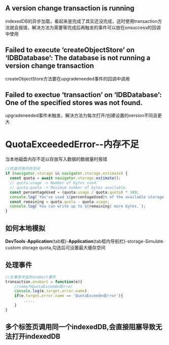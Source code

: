 ## A version change transaction is running

indexedDB的异步加载，看起来是完成了其实还没完成，这时使用transaction方法就会报错，解决方法为需要等完成后再触发的事件可以放在onsuccess的回调中使用

## Failed to execute ‘createObjectStore’ on ‘IDBDatabase’: The database is not running a version change transaction

createObjectStore方法要在upgradeneeded事件的回调中调用

## Failed to exectue ‘transaction’ on ‘IDBDatabase’: One of the specified stores was not found.

upgradeneeded事件未触发，解决方法为每次打开/创建设置的version不同且更大

# QuotaExceededError--内存不足

当本地磁盘内存不足以存放写入数据的数据量时报错

```js
//检查可用内存空间
if (navigator.storage && navigator.storage.estimate) {
  const quota = await navigator.storage.estimate();
  // quota.usage -> Number of bytes used.
  // quota.quota -> Maximum number of bytes available.
  const percentageUsed = (quota.usage / quota.quota) * 100;
  console.log(`You've used ${percentageUsed}% of the available storage.`);
  const remaining = quota.quota - quota.usage;
  console.log(`You can write up to ${remaining} more bytes.`);
}
```

## 如何本地模拟

**DevTools**-**Application**(tab框)-**Application**(tab框内导航栏)-storage-Simulate custom storage quota,勾选后可设置最大缓存空间

## 处理事件

```js
//在事务中监听onabort事件
transaction.onabort = function(e){
    //name为QuotaExceededError
	console.log(e.target.error.name)
    if(e.target.error.name == 'QuotaExceededError'){
        .....
    }
}
```

## 多个标签页调用同一个indexedDB,会直接阻塞导致无法打开indexedDB
